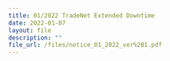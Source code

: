```yaml
---
title: 01/2022 TradeNet Extended Downtime
date: 2022-01-07
layout: file
description: ""
file_url: /files/notice_01_2022_ver%201.pdf
---
```


